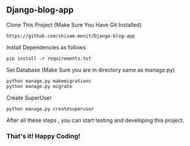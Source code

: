 ## Django-blog-app

Clone This Project (Make Sure You Have Git Installed)

```
https://github.com/shivam-mnnit/Django-blog-app
```

Install Dependencies as follows
```
pip install -r requirements.txt
```
Set Database (Make Sure you are in directory same as manage.py)
```
python manage.py makemigrations
python manage.py migrate
```
Create SuperUser
```
python manage.py createsuperuser
```
After all these steps , you can start testing and developing this project.

### That's it! Happy Coding!
